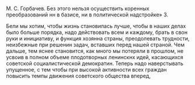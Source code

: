 М. С. Горбачев. Без этого нельзя осуществить коренных преобразований нн в базисе, ни в политической надстройке» 3.

Бели мы хотим, чтобы жизнь становилась лучше, чтобы в наших делах было больше порядка, надо действовать всем и каждому, брать в свон руки и инициативу, и функция хозянна страны, преодолевать трудности, неизбежные при решенин задач, вставших перед нашей страной. Чем дальше, тем яснее становится, как много мы потеряли в прошлом, не усвоив в полном объеме плодотворных ленинскнх идей, касающихся советской социалистической демократин. Теперь надо наверстывать упущенное, с тем чтобы при высокой активности всех граждан повысить темпы движения советского общества вперед,
